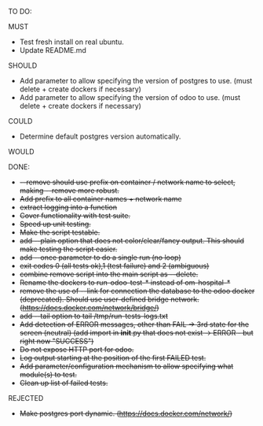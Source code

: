 TO DO:

MUST

* Test fresh install on real ubuntu.
* Update README.md

SHOULD
* Add parameter to allow specifying the version of postgres to use. (must delete + create dockers if necessary)
* Add parameter to allow specifying the version of odoo to use. (must delete + create dockers if necessary)

COULD
* Determine default postgres version automatically.

WOULD

DONE:

* ~~--remove should use prefix on container / network name to select, making --remove more robust.~~
* ~~Add prefix to all container names + network name~~
* ~~extract logging into a function~~ 
* ~~Cover functionality with test suite.~~ 
* ~~Speed up unit testing.~~
* ~~Make the script testable.~~
* ~~add --plain option that does not color/clear/fancy output. This should make testing the script easier.~~
* ~~add --once parameter to do a single run (no loop)~~
* ~~exit codes 0 (all tests ok),1 (test failure) and 2 (ambiguous)~~
* ~~combine remove script into the main script as --delete.~~
* ~~Rename the dockers to run-odoo-test-* instead of om-hospital-*~~
* ~~remove the use of --link for connection the database to the odoo docker (deprecated). Should use user-defined bridge network. (https://docs.docker.com/network/bridge/)~~
* ~~add --tail option to tail /tmp/run-tests-logs.txt~~
* ~~Add detection of ERROR messages, other than FAIL -> 3rd state for the screen (neutral) (add import in __init__.py that does not exist -> ERROR - but right now "SUCCESS")~~
* ~~Do not expose HTTP port for odoo.~~
* ~~Log output starting at the position of the first FAILED test.~~
* ~~Add parameter/configuration mechanism to allow specifying what module(s) to test.~~
* ~~Clean up list of failed tests.~~

REJECTED

* ~~Make postgres port dynamic. (https://docs.docker.com/network/)~~
